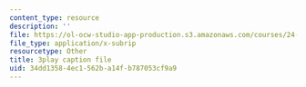 ```yaml
---
content_type: resource
description: ''
file: https://ol-ocw-studio-app-production.s3.amazonaws.com/courses/24-912-black-matters-introduction-to-black-studies-spring-2017/34dd13584ec1562ba14fb787053cf9a9_axW7DSLHO8U.vtt
file_type: application/x-subrip
resourcetype: Other
title: 3play caption file
uid: 34dd1358-4ec1-562b-a14f-b787053cf9a9
---
```

